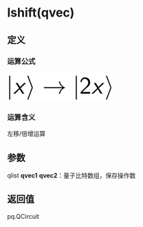 # lshift(qvec)
## 定义
### 运算公式
![img.png](img.png)
### 运算含义
左移/倍增运算
## 参数
qlist **qvec1** **qvec2**：量子比特数组，保存操作数
## 返回值
pq.QCircuit

